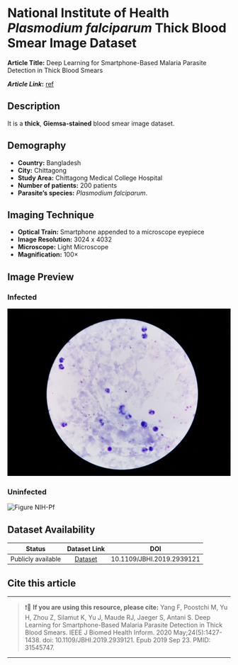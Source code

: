 # **National Institute of Health _Plasmodium falciparum_ Thick Blood Smear Image Dataset**  
**Article Title:** Deep Learning for Smartphone-Based Malaria Parasite Detection in Thick Blood Smears

**_Article Link_:** [ref](https://pubmed.ncbi.nlm.nih.gov/31545747/)

## **Description**
It is a **thick**, **Giemsa-stained** blood smear image dataset.

## **Demography**
+ **Country:** Bangladesh
+ **City:** Chittagong
+ **Study Area:** Chittagong Medical College Hospital
+ **Number of patients:** 200 patients 
+ **Parasite’s species:** _Plasmodium falciparum_.

## **Imaging Technique**
+ **Optical Train:** Smartphone appended to a microscope eyepiece
+ **Image Resolution:** 3024 x 4032
+ **Microscope:** Light Microscope
+ **Magnification:** 100×

## **Image Preview**
### **Infected**
![Figure NIH-Pf](https://github.com/ItunuIsewon/Malaria-Blood-Smear-Images/blob/main/Images/NIH-%20ThickPf.jpg)


### **Uninfected**
![Figure NIH-Pf](https://github.com/ItunuIsewon/Malaria-Blood-Smear-Images/blob/main/Images/NIH%20uninfected.png)


## **Dataset Availability**
|**Status**|**Dataset Link**|**DOI**|
|:---:|:---:|:---:|
|Publicly available| [Dataset](https://data.lhncbc.nlm.nih.gov/public/Malaria/Thick_Smears_150/index.html)|10.1109/JBHI.2019.2939121|


## **Cite this article**
---
>
> ❗🛑 **If you are using this resource, please cite:** Yang F, Poostchi M, Yu H, Zhou Z, Silamut K, Yu J, Maude RJ, Jaeger S, Antani S. Deep Learning for Smartphone-Based Malaria Parasite Detection in Thick Blood Smears. IEEE J Biomed Health Inform. 2020 May;24(5):1427-1438. doi: 10.1109/JBHI.2019.2939121. Epub 2019 Sep 23. PMID: 31545747.
>
---

